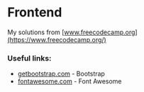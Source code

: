 # Frontend

My solutions from [www.freecodecamp.org](https://www.freecodecamp.org/)


### Useful links:
* [getbootstrap.com](https://getbootstrap.com/) - Bootstrap
* [fontawesome.com](https://fontawesome.com/) - Font Awesome
